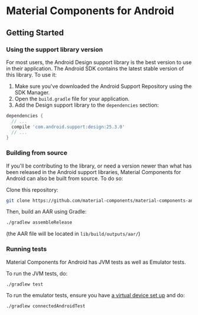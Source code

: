 # Material Components for Android

## Getting Started

### Using the support library version

For most users, the Android Design support library is the best version to use in
their application. The Android SDK contains the latest stable version of this
library. To use it:

1. Make sure you've downloaded the Android Support Repository using the SDK
   Manager.
2. Open the `build.gradle` file for your application.
3. Add the Design support library to the `dependencies` section:

  ```groovy
  dependencies {
    // ...
    compile 'com.android.support:design:25.3.0'
    // ...
  }
  ```

### Building from source

If you'll be contributing to the library, or need a version newer than what has
been released in the Android support libraries, Material Components for Android
can also be built from source. To do so:

Clone this repository:

```sh
git clone https://github.com/material-components/material-components-android.git
```

Then, build an AAR using Gradle:

```sh
./gradlew assembleRelease
```

(the AAR file will be located in `lib/build/outputs/aar/`)

### Running tests

Material Components for Android has JVM tests as well as Emulator tests.

To run the JVM tests, do:

```
./gradlew test
```

To run the emulator tests, ensure you have [a virtual device set
up](https://developer.android.com/studio/run/managing-avds.html) and do:

```
./gradlew connectedAndroidTest
```


